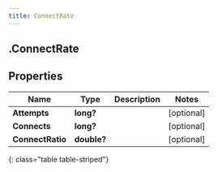 ```yaml
---
title: ConnectRate
---
```

## .ConnectRate

## Properties

|Name | Type | Description | Notes|
|------------ | ------------- | ------------- | -------------|
| **Attempts** | **long?** |  | [optional] |
| **Connects** | **long?** |  | [optional] |
| **ConnectRatio** | **double?** |  | [optional] |
{: class="table table-striped"}


